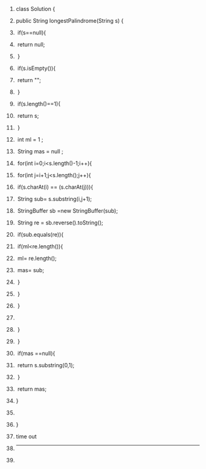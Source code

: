 1. class Solution {

2.   public String longestPalindrome(String s) {

3. ​    if(s==null){

4. ​      return null;

5. ​    }

6. ​    if(s.isEmpty()){

7. ​      return "";

8. ​    }

9. ​    if(s.length()==1){

10. ​      return s;

11. ​    }

12. ​    int ml = 1 ; 

13. ​    String mas = null ;

14. ​    for(int i=0;i<s.length()-1;i++){

15. ​      for(int j=i+1;j<s.length();j++){

16. ​        if(s.charAt(i) == (s.charAt(j))){

17. ​         String sub= s.substring(i,j+1);

18. ​         StringBuffer sb =new StringBuffer(sub);

19. ​         String re = sb.reverse().toString();

20. ​          if(sub.equals(re)){

21. ​            if(ml<re.length()){

22. ​              ml= re.length();

23. ​              mas= sub;

24. ​            }

25. ​          }

26. ​        }

27. 

28. ​      }

29. ​    }

30. ​    if(mas ==null){

31. ​       return s.substring(0,1);

32. ​    }

33. ​    return mas;

34.   }

35. 

36. }

37. time out

38. ---------

39. 